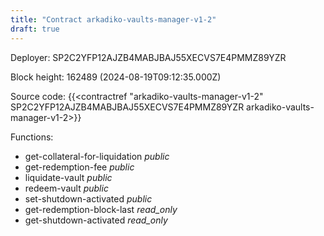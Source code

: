 ```yaml
---
title: "Contract arkadiko-vaults-manager-v1-2"
draft: true
---
```

Deployer: SP2C2YFP12AJZB4MABJBAJ55XECVS7E4PMMZ89YZR


 



Block height: 162489 (2024-08-19T09:12:35.000Z)

Source code: {{<contractref "arkadiko-vaults-manager-v1-2" SP2C2YFP12AJZB4MABJBAJ55XECVS7E4PMMZ89YZR arkadiko-vaults-manager-v1-2>}}

Functions:

* get-collateral-for-liquidation _public_
* get-redemption-fee _public_
* liquidate-vault _public_
* redeem-vault _public_
* set-shutdown-activated _public_
* get-redemption-block-last _read_only_
* get-shutdown-activated _read_only_
